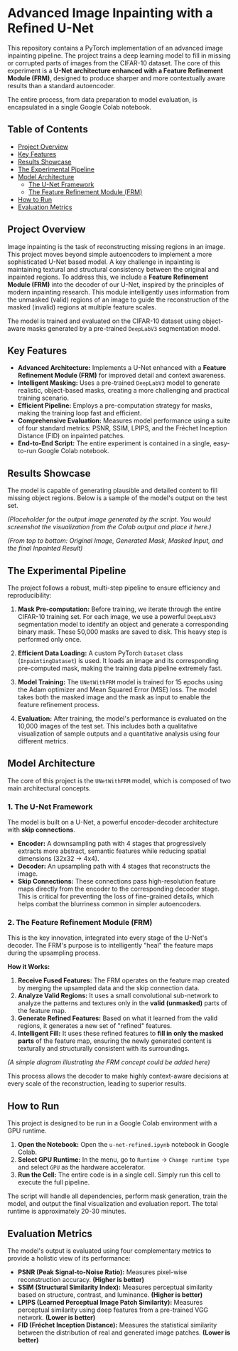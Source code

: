 # Advanced Image Inpainting with a Refined U-Net

This repository contains a PyTorch implementation of an advanced image inpainting pipeline. The project trains a deep learning model to fill in missing or corrupted parts of images from the CIFAR-10 dataset. The core of this experiment is a **U-Net architecture enhanced with a Feature Refinement Module (FRM)**, designed to produce sharper and more contextually aware results than a standard autoencoder.

The entire process, from data preparation to model evaluation, is encapsulated in a single Google Colab notebook.

## Table of Contents
- [Project Overview](#project-overview)
- [Key Features](#key-features)
- [Results Showcase](#results-showcase)
- [The Experimental Pipeline](#the-experimental-pipeline)
- [Model Architecture](#model-architecture)
  - [The U-Net Framework](#1-the-u-net-framework)
  - [The Feature Refinement Module (FRM)](#2-the-feature-refinement-module-frm)
- [How to Run](#how-to-run)
- [Evaluation Metrics](#evaluation-metrics)

## Project Overview

Image inpainting is the task of reconstructing missing regions in an image. This project moves beyond simple autoencoders to implement a more sophisticated U-Net based model. A key challenge in inpainting is maintaining textural and structural consistency between the original and inpainted regions. To address this, we include a **Feature Refinement Module (FRM)** into the decoder of our U-Net, inspired by the principles of modern inpainting research. This module intelligently uses information from the unmasked (valid) regions of an image to guide the reconstruction of the masked (invalid) regions at multiple feature scales.

The model is trained and evaluated on the CIFAR-10 dataset using object-aware masks generated by a pre-trained `DeepLabV3` segmentation model.

## Key Features

- **Advanced Architecture:** Implements a U-Net enhanced with a **Feature Refinement Module (FRM)** for improved detail and context awareness.
- **Intelligent Masking:** Uses a pre-trained `DeepLabV3` model to generate realistic, object-based masks, creating a more challenging and practical training scenario.
- **Efficient Pipeline:** Employs a pre-computation strategy for masks, making the training loop fast and efficient.
- **Comprehensive Evaluation:** Measures model performance using a suite of four standard metrics: PSNR, SSIM, LPIPS, and the Fréchet Inception Distance (FID) on inpainted patches.
- **End-to-End Script:** The entire experiment is contained in a single, easy-to-run Google Colab notebook.

## Results Showcase

The model is capable of generating plausible and detailed content to fill missing object regions. Below is a sample of the model's output on the test set.

*(Placeholder for the output image generated by the script. You would screenshot the visualization from the Colab output and place it here.)*


*(From top to bottom: Original Image, Generated Mask, Masked Input, and the final Inpainted Result)*

## The Experimental Pipeline

The project follows a robust, multi-step pipeline to ensure efficiency and reproducibility:

1.  **Mask Pre-computation:** Before training, we iterate through the entire CIFAR-10 training set. For each image, we use a powerful `DeepLabV3` segmentation model to identify an object and generate a corresponding binary mask. These 50,000 masks are saved to disk. This heavy step is performed only once.

2.  **Efficient Data Loading:** A custom PyTorch `Dataset` class (`InpaintingDataset`) is used. It loads an image and its corresponding pre-computed mask, making the training data pipeline extremely fast.

3.  **Model Training:** The `UNetWithFRM` model is trained for 15 epochs using the Adam optimizer and Mean Squared Error (MSE) loss. The model takes both the masked image and the mask as input to enable the feature refinement process.

4.  **Evaluation:** After training, the model's performance is evaluated on the 10,000 images of the test set. This includes both a qualitative visualization of sample outputs and a quantitative analysis using four different metrics.

## Model Architecture

The core of this project is the `UNetWithFRM` model, which is composed of two main architectural concepts.

### 1. The U-Net Framework

The model is built on a U-Net, a powerful encoder-decoder architecture with **skip connections**.

- **Encoder:** A downsampling path with 4 stages that progressively extracts more abstract, semantic features while reducing spatial dimensions (32x32 -> 4x4).
- **Decoder:** An upsampling path with 4 stages that reconstructs the image.
- **Skip Connections:** These connections pass high-resolution feature maps directly from the encoder to the corresponding decoder stage. This is critical for preventing the loss of fine-grained details, which helps combat the blurriness common in simpler autoencoders.

### 2. The Feature Refinement Module (FRM)

This is the key innovation, integrated into every stage of the U-Net's decoder. The FRM's purpose is to intelligently "heal" the feature maps during the upsampling process.

**How it Works:**

1.  **Receive Fused Features:** The FRM operates on the feature map created by merging the upsampled data and the skip connection data.
2.  **Analyze Valid Regions:** It uses a small convolutional sub-network to analyze the patterns and textures only in the **valid (unmasked)** parts of the feature map.
3.  **Generate Refined Features:** Based on what it learned from the valid regions, it generates a new set of "refined" features.
4.  **Intelligent Fill:** It uses these refined features to **fill in only the masked parts** of the feature map, ensuring the newly generated content is texturally and structurally consistent with its surroundings.


*(A simple diagram illustrating the FRM concept could be added here)*

This process allows the decoder to make highly context-aware decisions at every scale of the reconstruction, leading to superior results.

## How to Run

This project is designed to be run in a Google Colab environment with a GPU runtime.

1.  **Open the Notebook:** Open the `u-net-refined.ipynb` notebook in Google Colab.
2.  **Select GPU Runtime:** In the menu, go to `Runtime` -> `Change runtime type` and select `GPU` as the hardware accelerator.
3.  **Run the Cell:** The entire code is in a single cell. Simply run this cell to execute the full pipeline.

The script will handle all dependencies, perform mask generation, train the model, and output the final visualization and evaluation report. The total runtime is approximately 20-30 minutes.

## Evaluation Metrics

The model's output is evaluated using four complementary metrics to provide a holistic view of its performance:

- **PSNR (Peak Signal-to-Noise Ratio):** Measures pixel-wise reconstruction accuracy. **(Higher is better)**
- **SSIM (Structural Similarity Index):** Measures perceptual similarity based on structure, contrast, and luminance. **(Higher is better)**
- **LPIPS (Learned Perceptual Image Patch Similarity):** Measures perceptual similarity using deep features from a pre-trained VGG network. **(Lower is better)**
- **FID (Fréchet Inception Distance):** Measures the statistical similarity between the distribution of real and generated image patches. **(Lower is better)**